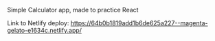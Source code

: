 Simple Calculator app, made to practice React

Link to Netlify deploy: https://64b0b1819add1b6de625a227--magenta-gelato-e1634c.netlify.app/
